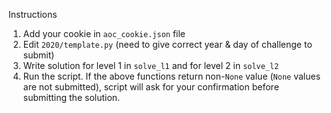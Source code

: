 Instructions 
  1. Add your cookie in `aoc_cookie.json` file 
  2. Edit `2020/template.py` (need to give correct year & day of challenge to submit)
  3. Write solution for level 1 in `solve_l1` and for level 2 in `solve_l2`
  4. Run the script. If the above functions return non-`None` value (`None` values are not submitted), script will ask for your confirmation before submitting the solution.  
